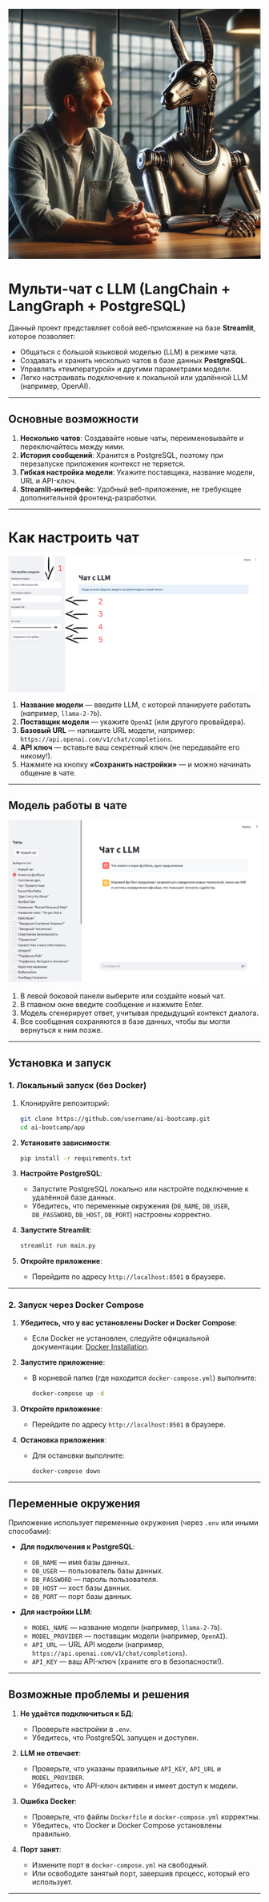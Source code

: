 ![Робот](src/Робот.png)

# Мульти-чат с LLM (LangChain + LangGraph + PostgreSQL)

Данный проект представляет собой веб-приложение на базе **Streamlit**, которое позволяет:
- Общаться с большой языковой моделью (LLM) в режиме чата.
- Создавать и хранить несколько чатов в базе данных **PostgreSQL**.
- Управлять «температурой» и другими параметрами модели.
- Легко настраивать подключение к локальной или удалённой LLM (например, OpenAI).

---
## Основные возможности

1. **Несколько чатов**: Создавайте новые чаты, переименовывайте и переключайтесь между ними.
2. **История сообщений**: Хранится в PostgreSQL, поэтому при перезапуске приложения контекст не теряется.
3. **Гибкая настройка модели**: Укажите поставщика, название модели, URL и API-ключ.
4. **Streamlit-интерфейс**: Удобный веб-приложение, не требующее дополнительной фронтенд-разработки.

---
# Как настроить чат

![Ключи](src/Ключи.png)

1. **Название модели** — введите LLM, с которой планируете работать (например, `llama-2-7b`).
2. **Поставщик модели** — укажите `OpenAI` (или другого провайдера).
3. **Базовый URL** — напишите URL модели, например: `https://api.openai.com/v1/chat/completions`.
4. **API ключ** — вставьте ваш секретный ключ (не передавайте его никому!).
5. Нажмите на кнопку **«Сохранить настройки»** — и можно начинать общение в чате.

---
## Модель работы в чате

![Чат](src/Чат.png)

1. В левой боковой панели выберите или создайте новый чат.
2. В главном окне введите сообщение и нажмите Enter.
3. Модель сгенерирует ответ, учитывая предыдущий контекст диалога.
4. Все сообщения сохраняются в базе данных, чтобы вы могли вернуться к ним позже.

---
## Установка и запуск

### 1. Локальный запуск (без Docker)

1. Клонируйте репозиторий:
   ```bash
   git clone https://github.com/username/ai-bootcamp.git
   cd ai-bootcamp/app


2. **Установите зависимости**:
   ```bash
   pip install -r requirements.txt
   ```

3. **Настройте PostgreSQL**:
   - Запустите PostgreSQL локально или настройте подключение к удалённой базе данных.
   - Убедитесь, что переменные окружения (`DB_NAME`, `DB_USER`, `DB_PASSWORD`, `DB_HOST`, `DB_PORT`) настроены корректно.

4. **Запустите Streamlit**:
   ```bash
   streamlit run main.py
   ```

5. **Откройте приложение**:
   - Перейдите по адресу `http://localhost:8501` в браузере.

---

### 2. Запуск через Docker Compose

1. **Убедитесь, что у вас установлены Docker и Docker Compose**:
   - Если Docker не установлен, следуйте официальной документации: [Docker Installation](https://docs.docker.com/get-docker/).

2. **Запустите приложение**:
   - В корневой папке (где находится `docker-compose.yml`) выполните:
     ```bash
     docker-compose up -d
     ```

3. **Откройте приложение**:
   - Перейдите по адресу `http://localhost:8501` в браузере.

4. **Остановка приложения**:
   - Для остановки выполните:
     ```bash
     docker-compose down
     ```
---

## Переменные окружения

Приложение использует переменные окружения (через `.env` или иными способами):

- **Для подключения к PostgreSQL**:
  - `DB_NAME` — имя базы данных.
  - `DB_USER` — пользователь базы данных.
  - `DB_PASSWORD` — пароль пользователя.
  - `DB_HOST` — хост базы данных.
  - `DB_PORT` — порт базы данных.

- **Для настройки LLM**:
  - `MODEL_NAME` — название модели (например, `llama-2-7b`).
  - `MODEL_PROVIDER` — поставщик модели (например, `OpenAI`).
  - `API_URL` — URL API модели (например, `https://api.openai.com/v1/chat/completions`).
  - `API_KEY` — ваш API-ключ (храните его в безопасности!).

---
## Возможные проблемы и решения

1. **Не удаётся подключиться к БД**:
   - Проверьте настройки в `.env`.
   - Убедитесь, что PostgreSQL запущен и доступен.

2. **LLM не отвечает**:
   - Проверьте, что указаны правильные `API_KEY`, `API_URL` и `MODEL_PROVIDER`.
   - Убедитесь, что API-ключ активен и имеет доступ к модели.

3. **Ошибка Docker**:
   - Проверьте, что файлы `Dockerfile` и `docker-compose.yml` корректны.
   - Убедитесь, что Docker и Docker Compose установлены правильно.

4. **Порт занят**:
   - Измените порт в `docker-compose.yml` на свободный.
   - Или освободите занятый порт, завершив процесс, который его использует.

---





